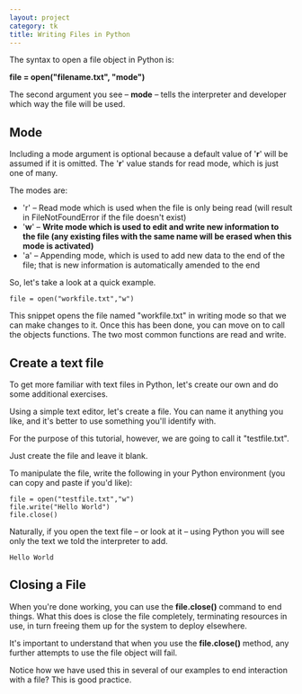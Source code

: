 ```yaml
---
layout: project
category: tk
title: Writing Files in Python
---
```


The syntax to open a file object in Python is: 

**file = open("filename.txt", "mode")**

The second argument you see – **mode** – tells the interpreter and developer which way the file will be used.


Mode
----


Including a mode argument is optional because a default value of '**r**' will be assumed if it is omitted. The '**r**' value stands for read mode, which is just one of many. 

The modes are: 

*   'r' – Read mode which is used when the file is only being read (will result in FileNotFoundError if the file doesn't exist)
*   '**w**' – **Write mode which is used to edit and write new information to the file (any existing files with the same name will be erased when this mode is activated)**
*   'a' – Appending mode, which is used to add new data to the end of the file; that is new information is automatically amended to the end 

So, let's take a look at a quick example. 

```
file = open("workfile.txt","w")
```

This snippet opens the file named "workfile.txt" in writing mode so that we can make changes to it.
Once this has been done, you can move on to call the objects functions. The two most common functions are read and write.


Create a text file
------------------


To get more familiar with text files in Python, let's create our own and do some additional exercises. 

Using a simple text editor, let's create a file. You can name it anything you like, and it's better to use something you'll identify with. 

For the purpose of this tutorial, however, we are going to call it "testfile.txt". 

Just create the file and leave it blank. 

To manipulate the file, write the following in your Python environment (you can copy and paste if you'd like):

```
file = open("testfile.txt","w")
file.write("Hello World")
file.close()
```

Naturally, if you open the text file – or look at it – using Python you will see only the text we told the interpreter to add.


```Hello World```





Closing a File
--------------


When you're done working, you can use the **file.close()** command to end things. What this does is close the file completely, terminating resources in use, in turn freeing them up for the system to deploy elsewhere. 

It's important to understand that when you use the **file.close()** method, any further attempts to use the file object will fail. 

Notice how we have used this in several of our examples to end interaction with a file? This is good practice.
